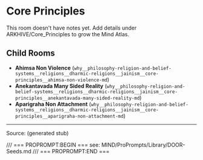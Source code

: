 # Core Principles

This room doesn't have notes yet. Add details under ARKHIVE/Core_Principles to grow the Mind Atlas.

## Child Rooms
- **Ahimsa Non Violence** (`why__philosophy-religion-and-belief-systems__religions__dharmic-religions__jainism__core-principles__ahimsa-non-violence-md`)
- **Anekantavada Many Sided Reality** (`why__philosophy-religion-and-belief-systems__religions__dharmic-religions__jainism__core-principles__anekantavada-many-sided-reality-md`)
- **Aparigraha Non Attachment** (`why__philosophy-religion-and-belief-systems__religions__dharmic-religions__jainism__core-principles__aparigraha-non-attachment-md`)

---
Source: (generated stub)

/// === PROPROMPT:BEGIN ===
see: MIND/ProPrompts/Library/DOOR-Seeds.md
/// === PROPROMPT:END ===
